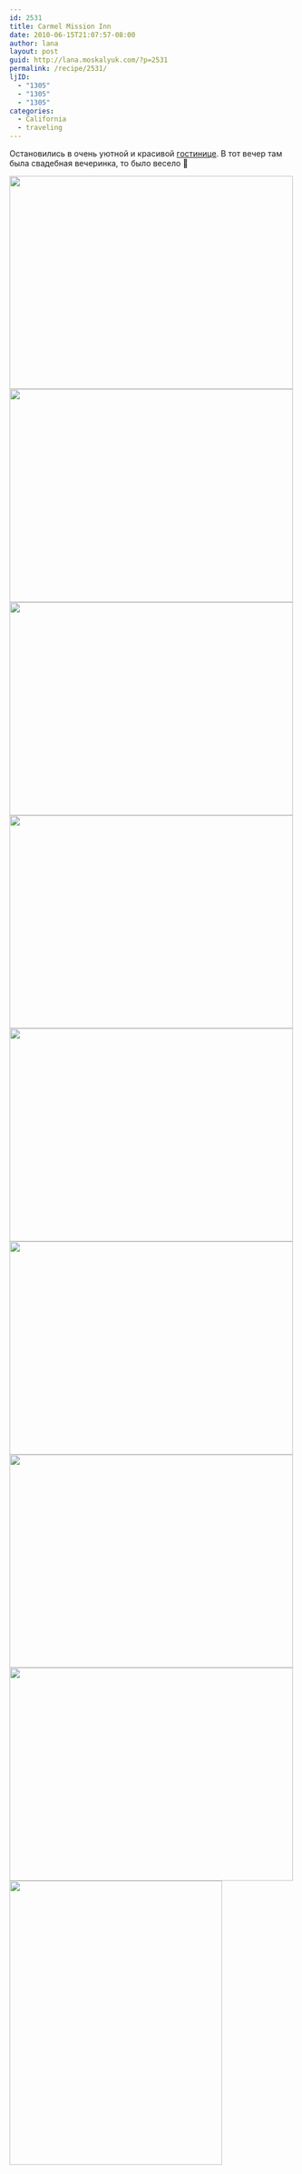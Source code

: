 ```yaml
---
id: 2531
title: Carmel Mission Inn
date: 2010-06-15T21:07:57-08:00
author: lana
layout: post
guid: http://lana.moskalyuk.com/?p=2531
permalink: /recipe/2531/
ljID:
  - "1305"
  - "1305"
  - "1305"
categories:
  - California
  - traveling
---
```

Остановились в очень уютной и красивой [гостинице](http://www.carmelmissioninn.com/). В тот вечер там была свадебная вечеринка, то было весело 🙂

<img loading="lazy" class="alignnone" title="Carmel - hotel" src="http://farm5.static.flickr.com/4033/4702536452_7db68995d9.jpg" alt="" width="500" height="375" /> 

<img loading="lazy" class="alignnone" title="Carmel hotel" src="http://farm5.static.flickr.com/4016/4702532712_8bcc013573.jpg" alt="" width="500" height="375" /> 

<img loading="lazy" class="alignnone" title="Carmel" src="http://farm5.static.flickr.com/4051/4701872297_e8b7377273.jpg" alt="" width="500" height="375" /> 

<img loading="lazy" class="alignnone" title="Carmel" src="http://farm5.static.flickr.com/4016/4702513276_f407aaac9b.jpg" alt="" width="500" height="375" /> 

<!--more-->

<img loading="lazy" class="alignnone" title="Carmel" src="http://farm5.static.flickr.com/4058/4702515656_d19eb3d3bb.jpg" alt="" width="500" height="375" /> 

<img loading="lazy" class="alignnone" title="Carmel" src="http://farm5.static.flickr.com/4049/4702517662_9049ee9563.jpg" alt="" width="500" height="375" /> 

<img loading="lazy" class="alignnone" title="Carmel" src="http://farm5.static.flickr.com/4060/4702521614_a82f119439.jpg" alt="" width="500" height="375" /> 

<img loading="lazy" class="alignnone" title="Carmel" src="http://farm2.static.flickr.com/1302/4702524102_67dd6b2128.jpg" alt="" width="500" height="375" /> 

<img loading="lazy" class="alignnone" title="Carmel" src="http://farm5.static.flickr.com/4071/4702526678_79fcd82453.jpg" alt="" width="375" height="500" />